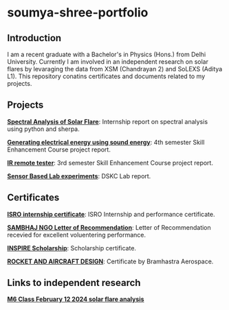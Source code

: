 # soumya-shree-portfolio
## Introduction
I am a recent graduate with a Bachelor's in Physics (Hons.) from Delhi University. Currently I am involved in an independent research on solar flares by levaraging the data from XSM (Chandrayan 2) and SoLEXS (Aditya L1). This repository conatins certificates and documents related to my projects.

## Projects
**[Spectral Analysis of Solar Flare](https://drive.google.com/file/d/1T5QV25g9h8U0aI8Qr6uuv7dQGdlAvBKn/view?usp=drive_link)**: Internship report on spectral analysis using python and sherpa.

**[Generating electrical energy using sound energy](https://drive.google.com/file/d/1j1e2K4QMSvXZY5qQQhH6TmV8yHmLM-cA/view?usp=sharing)**: 4th semester Skill Enhancement Course project report.

**[IR remote tester](https://drive.google.com/file/d/1X1w6Y0Y2DqaD-YXbL0AS0X2vb5PUhsVf/view?usp=sharing)**: 3rd semester Skill Enhancement Course project report.

**[Sensor Based Lab experiments](https://drive.google.com/file/d/1bfMZINsybWGS75P0YdwBcgHixQCpRioQ/view?usp=sharing)**: DSKC Lab report.

## Certificates
**[ISRO internship certificate](https://drive.google.com/file/d/17nSFITZb3iEmEE3apLTnHoh0YJxMFnAV/view?usp=sharing)**: ISRO Internship and performance certificate.

**[SAMBHAJ NGO Letter of Recommendation](https://drive.google.com/file/d/15VtEiqTnJ1UpCquxpMmKP_Gct0ecc5-R/view?usp=sharing)**: Letter of Recommendation recevied for excellent voluentering performance.

**[INSPIRE Scholarship](https://drive.google.com/file/d/1472WGTudTrJKaNNnKDcHhLbUPvylsfdy/view?usp=sharing)**: Scholarship certificate.

**[ROCKET AND AIRCRAFT DESIGN](https://drive.google.com/file/d/17F_n36x77WzXG4miw0l4Kkmej6Ldq-Bx/view?usp=sharing)**: Certificate by Bramhastra Aerospace.

## Links to independent research
**[M6 Class February 12 2024 solar flare analysis](https://github.com/S0312-prog/flare_analysis_feb_12_24)**
